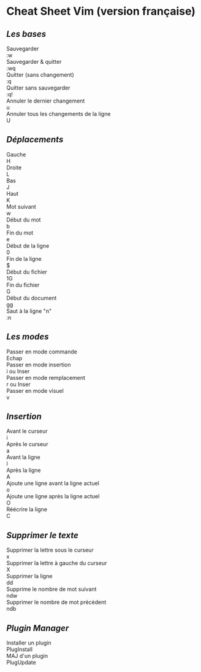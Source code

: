 # **Cheat Sheet Vim** (version française) #

## _Les bases_ ##

Sauvegarder  
:w  
Sauvegarder & quitter   
:wq  
Quitter (sans changement)   
:q  
Quitter sans sauvegarder  
:q!  
Annuler le dernier changement  
u  
Annuler tous les changements de la ligne   
U   

## _Déplacements_ ##
  
Gauche  
H  
Droite  
L  
Bas  
J  
Haut  
K  
Mot suivant  
w  
Début du mot  
b  
Fin du mot  
e  
Début de la ligne  
0  
Fin de la ligne  
$  
Début du fichier  
1G  
Fin du fichier  
G  
Début du document  
gg  
Saut à la ligne "n"  
:n

## _Les modes_ ##

Passer en mode commande  
Echap  
Passer en mode insertion  
i ou Inser  
Passer en mode remplacement  
r ou Inser  
Passer en mode visuel  
v  

## _Insertion_ ##

Avant le curseur  
i  
Après le curseur  
a  
Avant la ligne  
l  
Après la ligne  
A  
Ajoute une ligne avant la ligne actuel  
o  
Ajoute une ligne après la ligne actuel  
O  
Réécrire la ligne  
C  

## _Supprimer le texte_ ##

Supprimer la lettre sous le curseur  
x  
Supprimer la lettre à gauche du curseur  
X  
Supprimer la ligne  
dd  
Supprime le nombre de mot suivant  
ndw  
Supprimer le nombre de mot précédent  
ndb  

## _Plugin Manager_ ##  

Installer un plugin  
PlugInstall  
MAJ d'un plugin  
PlugUpdate


